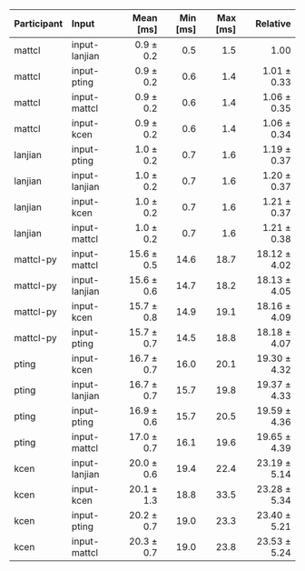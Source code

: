 | Participant | Input | Mean [ms] | Min [ms] | Max [ms] | Relative |
|:---|:---|---:|---:|---:|---:|
| mattcl | input-lanjian | 0.9 ± 0.2 | 0.5 | 1.5 | 1.00 |
| mattcl | input-pting | 0.9 ± 0.2 | 0.6 | 1.4 | 1.01 ± 0.33 |
| mattcl | input-mattcl | 0.9 ± 0.2 | 0.6 | 1.4 | 1.06 ± 0.35 |
| mattcl | input-kcen | 0.9 ± 0.2 | 0.6 | 1.4 | 1.06 ± 0.34 |
| lanjian | input-pting | 1.0 ± 0.2 | 0.7 | 1.6 | 1.19 ± 0.37 |
| lanjian | input-lanjian | 1.0 ± 0.2 | 0.7 | 1.6 | 1.20 ± 0.37 |
| lanjian | input-kcen | 1.0 ± 0.2 | 0.7 | 1.6 | 1.21 ± 0.37 |
| lanjian | input-mattcl | 1.0 ± 0.2 | 0.7 | 1.6 | 1.21 ± 0.38 |
| mattcl-py | input-mattcl | 15.6 ± 0.5 | 14.6 | 18.7 | 18.12 ± 4.02 |
| mattcl-py | input-lanjian | 15.6 ± 0.6 | 14.7 | 18.2 | 18.13 ± 4.05 |
| mattcl-py | input-kcen | 15.7 ± 0.8 | 14.9 | 19.1 | 18.16 ± 4.09 |
| mattcl-py | input-pting | 15.7 ± 0.7 | 14.5 | 18.8 | 18.18 ± 4.07 |
| pting | input-kcen | 16.7 ± 0.7 | 16.0 | 20.1 | 19.30 ± 4.32 |
| pting | input-lanjian | 16.7 ± 0.7 | 15.7 | 19.8 | 19.37 ± 4.33 |
| pting | input-pting | 16.9 ± 0.6 | 15.7 | 20.5 | 19.59 ± 4.36 |
| pting | input-mattcl | 17.0 ± 0.7 | 16.1 | 19.6 | 19.65 ± 4.39 |
| kcen | input-lanjian | 20.0 ± 0.6 | 19.4 | 22.4 | 23.19 ± 5.14 |
| kcen | input-kcen | 20.1 ± 1.3 | 18.8 | 33.5 | 23.28 ± 5.34 |
| kcen | input-pting | 20.2 ± 0.7 | 19.0 | 23.3 | 23.40 ± 5.21 |
| kcen | input-mattcl | 20.3 ± 0.7 | 19.0 | 23.8 | 23.53 ± 5.24 |
